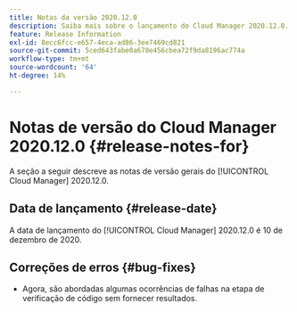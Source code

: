 ```yaml
---
title: Notas da versão 2020.12.0
description: Saiba mais sobre o lançamento do Cloud Manager 2020.12.0.
feature: Release Information
exl-id: 8ecc6fcc-e657-4eca-ad86-3ee7469cd821
source-git-commit: 5ced643fabe0a670e456cbea72f9da8196ac774a
workflow-type: tm+mt
source-wordcount: '64'
ht-degree: 14%

---
```


# Notas de versão do Cloud Manager 2020.12.0 {#release-notes-for}

A seção a seguir descreve as notas de versão gerais do [!UICONTROL Cloud Manager] 2020.12.0.

## Data de lançamento {#release-date}

A data de lançamento do [!UICONTROL Cloud Manager] 2020.12.0 é 10 de dezembro de 2020.

## Correções de erros {#bug-fixes}

* Agora, são abordadas algumas ocorrências de falhas na etapa de verificação de código sem fornecer resultados.
